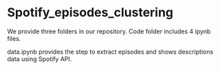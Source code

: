 # Spotify_episodes_clustering
We provide three folders in our repository. Code folder includes 4 ipynb files.

data.ipynb provides the step to extract episodes and shows descriptions data using Spotify API.
